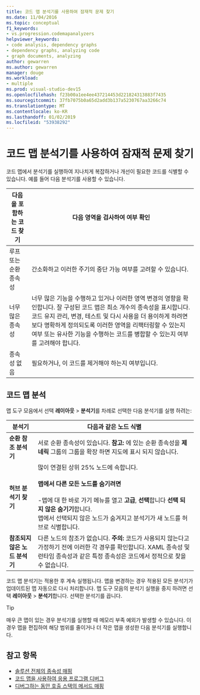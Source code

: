 ```yaml
---
title: 코드 맵 분석기를 사용하여 잠재적 문제 찾기
ms.date: 11/04/2016
ms.topic: conceptual
f1_keywords:
- vs.progression.codemapanalyzers
helpviewer_keywords:
- code analysis, dependency graphs
- dependency graphs, analyzing code
- graph documents, analyzing
author: gewarren
ms.author: gewarren
manager: douge
ms.workload:
- multiple
ms.prod: visual-studio-dev15
ms.openlocfilehash: f23b00a1ee4ee437214453d221824313883f7435
ms.sourcegitcommit: 37fb7075b0a65d2add3b137a5230767aa3266c74
ms.translationtype: MT
ms.contentlocale: ko-KR
ms.lasthandoff: 01/02/2019
ms.locfileid: "53938292"
---
```

# <a name="find-potential-problems-using-code-map-analyzers"></a>코드 맵 분석기를 사용하여 잠재적 문제 찾기

코드 맵에서 분석기를 실행하여 지나치게 복잡하거나 개선이 필요한 코드를 식별할 수 있습니다. 예를 들어 다음 분석기를 사용할 수 있습니다.

|**다음을 포함하는 코드 찾기**|**다음 영역을 검사하여 여부 확인**|
|-|-|
|루프 또는 순환 종속성|간소화하고 이러한 주기의 중단 가능 여부를 고려할 수 있습니다.|
|너무 많은 종속성|너무 많은 기능을 수행하고 있거나 이러한 영역 변경의 영향을 확인합니다. 잘 구성된 코드 맵은 최소 개수의 종속성을 표시합니다. 코드 유지 관리, 변경, 테스트 및 다시 사용을 더 용이하게 하려면 보다 명확하게 정의되도록 이러한 영역을 리팩터링할 수 있는지 여부 또는 유사한 기능을 수행하는 코드를 병합할 수 있는지 여부를 고려해야 합니다.|
|종속성 없음|필요하거나, 이 코드를 제거해야 하는지 여부입니다.|

## <a name="analyze-code-maps"></a>코드 맵 분석

맵 도구 모음에서 선택 **레이아웃** > **분석기**를 차례로 선택한 다음 분석기를 실행 하려는:

|**분석기**|**다음과 같은 노드 식별**|
|-|-|
|**순환 참조 분석기**|서로 순환 종속성이 있습니다. **참고:**  에 있는 순환 종속성을 **제네릭** 그룹의 그룹을 확장 하면 지도에 표시 되지 않습니다.|
|**허브 분석기 찾기**|많이 연결된 상위 25% 노드에 속합니다.<br /><br /> **맵에서 다른 모든 노드를 숨기려면**<br /><br /> -맵에 대 한 바로 가기 메뉴를 열고 **고급**, **선택**합니다 **선택 되지 않은 숨기기**합니다.<br />     맵에서 선택되지 않은 노드가 숨겨지고 분석기가 새 노드를 허브로 식별합니다.|
|**참조되지 않은 노드 분석기**|다른 노드의 참조가 없습니다. **주의:**  코드가 사용되지 않는다고 가정하기 전에 이러한 각 경우를 확인합니다. XAML 종속성 및 런타임 종속성과 같은 특정 종속성은 코드에서 정적으로 찾을 수 없습니다.|

코드 맵 분석기는 적용한 후 계속 실행됩니다. 맵을 변경하는 경우 적용된 모든 분석기가 업데이트된 맵 자동으로 다시 처리합니다. 맵 도구 모음의 분석기 실행을 중지 하려면 선택 **레이아웃** > **분석기**합니다. 선택한 분석기를 끕니다.

> [!TIP]
> 매우 큰 맵이 있는 경우 분석기를 실행할 때 메모리 부족 예외가 발생할 수 있습니다. 이 경우 맵을 편집하여 해당 범위를 줄이거나 더 작은 맵을 생성한 다음 분석기를 실행합니다.

## <a name="see-also"></a>참고 항목

- [솔루션 전체의 종속성 매핑](../modeling/map-dependencies-across-your-solutions.md)
- [코드 맵을 사용하여 응용 프로그램 디버그](../modeling/use-code-maps-to-debug-your-applications.md)
- [디버그하는 동안 호출 스택의 메서드 매핑](../debugger/map-methods-on-the-call-stack-while-debugging-in-visual-studio.md)
